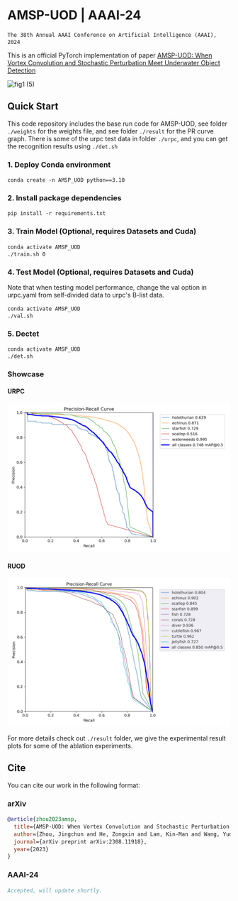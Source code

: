 # AMSP-UOD | AAAI-24
```
The 38th Annual AAAI Conference on Artificial Intelligence (AAAI), 2024
```
This is an official PyTorch implementation of paper [AMSP-UOD: When Vortex Convolution and Stochastic Perturbation Meet Underwater Object Detection](https://arxiv.org/abs/2308.11918)

![fig1 (5)](https://github.com/Hikari0608/Underwater-object-detection/assets/88725956/b719e189-a34e-474f-af61-f9c1cad7220b)

## Quick Start

This code repository includes the base run code for AMSP-UOD, see folder `./weights` for the weights file, and see folder `./result` for the PR curve graph. There is some of the urpc test data in folder `./urpc`, and you can get the recognition results using `./det.sh`

### 1. Deploy Conda environment
```Command Line
conda create -n AMSP_UOD python==3.10
```

### 2. Install package dependencies
```Command Line
pip install -r requirements.txt
```

### 3. Train Model (Optional, requires Datasets and Cuda)
```Command Line
conda activate AMSP_UOD
./train.sh 0
```

### 4. Test Model (Optional, requires Datasets and Cuda)
Note that when testing model performance, change the val option in urpc.yaml from self-divided data to urpc's B-list data.
```Command Line
conda activate AMSP_UOD
./val.sh
```

### 5. Dectet
```Command Line
conda activate AMSP_UOD
./det.sh
```

### Showcase

#### URPC
![img1](./result/Traditional-NMS/URPC-Ours_AMSP_UOD.png)
#### RUOD
![img2](./result/Traditional-NMS/RUOD-Ours_AMSP_UOD.png)

For more details check out `./result` folder, we give the experimental result plots for some of the ablation experiments.

## Cite
You can cite our work in the following format:

### arXiv
```bibtex
@article{zhou2023amsp,
  title={AMSP-UOD: When Vortex Convolution and Stochastic Perturbation Meet Underwater Object Detection},
  author={Zhou, Jingchun and He, Zongxin and Lam, Kin-Man and Wang, Yudong and Zhang, Weishi and Guo, ChunLe and Li, Chongyi},
  journal={arXiv preprint arXiv:2308.11918},
  year={2023}
}
```

### AAAI-24
```bibtex
Accepted, will update shortly.
```
